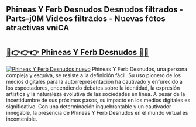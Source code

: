 ## Phineas Y Ferb Desnudos D𝚎sn𝚞dos filtr𝚊dos - Parts-j0M Vid𝚎os filtr𝚊dos - N𝚞evas f𝚘tos atr𝚊ctivas vniCA

# <h2><a href="http://mb9xln.tromn.icu/?c=Phineas+Y+Ferb+Desnudos">🔗👉👉👉 Phineas Y Ferb Desnudos 🔗🔗</a></h2>

[![Phineas Y Ferb Desnudos nuevo](https://i.imgur.com/pEAQMta.gif)](http://mb9xln.tromn.icu/?c=Phineas+Y+Ferb+Desnudos)
Phineas Y Ferb Desnudos, una persona compleja y esquiva, se resiste a la definición fácil. Su uso pionero de los medios digitales para la autorrepresentación ha cautivado y enfurecido a los espectadores, encendiendo debates sobre la identidad, la expresión artística y la naturaleza evolutiva de las sociedades en línea. A pesar de la incertidumbre de sus próximos pasos, su impacto en los medios digitales es significativo. Con una determinación inquebrantable y un cautivador innegable, la presencia de Phineas Y Ferb Desnudos en el mundo virtual es incontenible.
